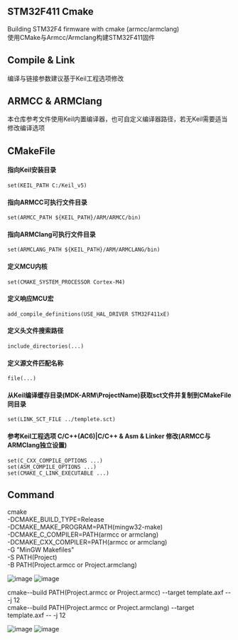 ## STM32F411 Cmake
  Building STM32F4 firmware with cmake (armcc/armclang)  
  使用CMake与Armcc/Armclang构建STM32F411固件
  
## Compile & Link
  编译与链接参数建议基于Keil工程选项修改

## ARMCC & ARMClang
  本仓库参考文件使用Keil内置编译器，也可自定义编译器路径，若无Keil需要适当修改编译选项

## CMakeFile
  #### 指向Keil安装目录  
  	set(KEIL_PATH C:/Keil_v5)
  #### 指向ARMCC可执行文件目录  
  	set(ARMCC_PATH ${KEIL_PATH}/ARM/ARMCC/bin)
  #### 指向ARMClang可执行文件目录  
  	set(ARMCLANG_PATH ${KEIL_PATH}/ARM/ARMCLANG/bin)

  #### 定义MCU内核  
  	set(CMAKE_SYSTEM_PROCESSOR Cortex-M4)  
  #### 定义响应MCU宏  
  	add_compile_definitions(USE_HAL_DRIVER STM32F411xE)  
  #### 定义头文件搜索路径  
  	include_directories(...)  
  #### 定义源文件匹配名称  
  	file(...)  
  
  #### 从Keil编译缓存目录(MDK-ARM\ProjectName)获取sct文件并复制到CMakeFile同目录  
  	set(LINK_SCT_FILE ../templete.sct)  

  #### 参考Keil工程选项 C/C++(AC6)|C/C++ & Asm & Linker 修改(ARMCC与ARMClang独立设置)  
  	set(C_CXX_COMPILE_OPTIONS ...)  
  	set(ASM_COMPILE_OPTIONS ...)  
  	set(CMAKE_C_LINK_EXECUTABLE ...)  
	
## Command

  cmake  
	  -DCMAKE_BUILD_TYPE=Release   
	  -DCMAKE_MAKE_PROGRAM=PATH(mingw32-make)  
	  -DCMAKE_C_COMPILER=PATH(armcc or armclang)   
	  -DCMAKE_CXX_COMPILER=PATH(armcc or armclang)   
	  -G "MinGW Makefiles"    
	  -S PATH(Project)     
	  -B PATH(Project\.armcc or Project\.armclang)   
	  
![image](https://user-images.githubusercontent.com/15169084/203590871-7065db98-8cc2-4a84-903f-f8d7e7f7899f.png)
![image](https://user-images.githubusercontent.com/15169084/203591378-aad1b9f2-2693-4444-b652-5aaceea8c552.png)

  cmake--build PATH(Project\.armcc or Project\.armcc) --target template.axf -- -j 12  
  cmake--build PATH(Project\.armcc or Project\.armclang) --target template.axf -- -j 12  
  
 ![image](https://user-images.githubusercontent.com/15169084/203591960-66b48bcc-dec1-4dd7-8da9-f97714cbe749.png)
 ![image](https://user-images.githubusercontent.com/15169084/203592166-b9288700-6ca8-467a-8cd9-57afdf44edd2.png)


  
